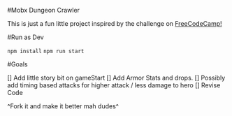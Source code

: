 #Mobx Dungeon Crawler

This is just a fun little project inspired by the challenge on <a target="_blank" rel="noopener noreferrer" href="https://www.freecodecamp.org/">FreeCodeCamp!</a>


#Run as Dev

```npm install```
```npm run start```


#Goals

[] Add little story bit on gameStart
[] Add Armor Stats and drops.
[] Possibly add timing based attacks for higher attack / less damage to hero
[] Revise Code

^Fork it and make it better mah dudes^
